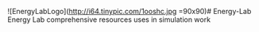 ![EnergyLabLogo](http://i64.tinypic.com/1ooshc.jpg =90x90)# Energy-Lab
Energy Lab comprehensive resources uses in simulation work
